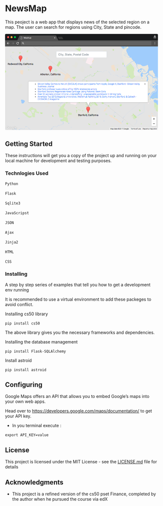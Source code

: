 # NewsMap

This peoject is a web app that displays news of the selected region on a map. The user can search for regions using City, State and pincode.



![Sample Shot](https://github.com/paradox-hunter/NewsMap/blob/master/sampleshot.png)

## Getting Started

These instructions will get you a copy of the project up and running on your local machine for development and testing purposes. 

### Technlogies Used

```
Python 

Flask

Sqlite3

JavaScripst

JSON

Ajax

Jinja2

HTML

CSS

```
### Installing

A step by step series of examples that tell you how to get a development env running

It is recommended to use a virtual environment to add these packeges to avoid conflict. 

Installing cs50 library

```
pip install cs50
```
The above library gives you the necessary frameworks and dependencies.

Installing the database management 
```
pip install Flask-SQLAlchemy
```

Install astroid
```
pip install astroid
```


## Configuring

Google Maps offers an API that allows you to embed Google’s maps into your own web apps.

Head over to https://developers.google.com/maps/documentation/ to get your API key.

* In you terminal execute :

```
export API_KEY=value
```


## License

This project is licensed under the MIT License - see the [LICENSE.md](LICENSE.md) file for details

## Acknowledgments

* This project is a refined version of the cs50 pset Finance, completed by the author when he pursued the course via edX
